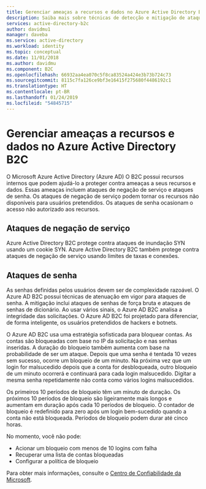 ```yaml
---
title: Gerenciar ameaças a recursos e dados no Azure Active Directory B2C | Microsoft Docs
description: Saiba mais sobre técnicas de detecção e mitigação de ataques de negação de serviço e ataques de senha no Azure Active Directory B2C.
services: active-directory-b2c
author: davidmu1
manager: daveba
ms.service: active-directory
ms.workload: identity
ms.topic: conceptual
ms.date: 11/01/2018
ms.author: davidmu
ms.component: B2C
ms.openlocfilehash: 66932aa4ea070c5f8ca83524a424e3b73b724c73
ms.sourcegitcommit: 8115c7fa126ce9bf3e16415f275680f4486192c1
ms.translationtype: HT
ms.contentlocale: pt-BR
ms.lasthandoff: 01/24/2019
ms.locfileid: "54845715"
---
```

# <a name="manage-threats-to-resources-and-data-in-azure-active-directory-b2c"></a>Gerenciar ameaças a recursos e dados no Azure Active Directory B2C

O Microsoft Azure Active Directory (Azure AD) O B2C possui recursos internos que podem ajudá-lo a proteger contra ameaças a seus recursos e dados. Essas ameaças incluem ataques de negação de serviço e ataques de senha. Os ataques de negação de serviço podem tornar os recursos não disponíveis para usuários pretendidos. Os ataques de senha ocasionam o acesso não autorizado aos recursos. 

## <a name="denial-of-service-attacks"></a>Ataques de negação de serviço

Azure Active Directory B2C protege contra ataques de inundação SYN usando um cookie SYN. Azure Active Directory B2C também protege contra ataques de negação de serviço usando limites de taxas e conexões.

## <a name="password-attacks"></a>Ataques de senha

As senhas definidas pelos usuários devem ser de complexidade razoável. O Azure AD B2C possui técnicas de atenuação em vigor para ataques de senha. A mitigação inclui ataques de senhas de força bruta e ataques de senhas de dicionário. Ao usar vários sinais, o Azure AD B2C analisa a integridade das solicitações. O Azure AD B2C foi projetado para diferenciar, de forma inteligente, os usuários pretendidos de hackers e botnets. 

O Azure AD B2C usa uma estratégia sofisticada para bloquear contas. As contas são bloqueadas com base no IP da solicitação e nas senhas inseridas. A duração do bloqueio também aumenta com base na probabilidade de ser um ataque. Depois que uma senha é tentada 10 vezes sem sucesso, ocorre um bloqueio de um minuto. Na próxima vez que um login for malsucedido depois que a conta for desbloqueada, outro bloqueio de um minuto ocorrerá e continuará para cada login malsucedido. Digitar a mesma senha repetidamente não conta como vários logins malsucedidos. 

Os primeiros 10 períodos de bloqueio têm um minuto de duração. Os próximos 10 períodos de bloqueio são ligeiramente mais longos e aumentam em duração após cada 10 períodos de bloqueio. O contador de bloqueio é redefinido para zero após um login bem-sucedido quando a conta não está bloqueada. Períodos de bloqueio podem durar até cinco horas. 

No momento, você não pode:

- Acionar um bloqueio com menos de 10 logins com falha
- Recuperar uma lista de contas bloqueadas
- Configurar a política de bloqueio

Para obter mais informações, consulte o [Centro de Confiabilidade da Microsoft](https://www.microsoft.com/trustcenter/default.aspx).
